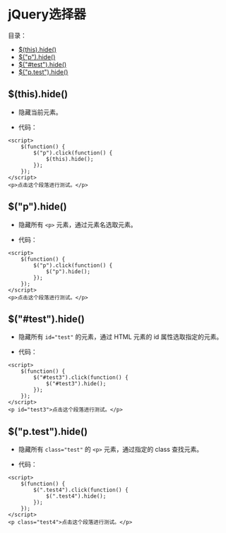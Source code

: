 #  jQuery选择器

目录：

- [$(this).hide()](#thishide)
- [$("p").hide()](#phide)
- [$("#test").hide()](#testhide)
- [$("p.test").hide()](#ptesthide)

## $(this).hide()

- 隐藏当前元素。

- 代码：

```
<script>
  	$(function() {
  		$("p").click(function() {
  			$(this).hide();
  		});
  	});
</script>
<p>点击这个段落进行测试。</p>
```

## $("p").hide()

- 隐藏所有 `<p>` 元素，通过元素名选取元素。

- 代码：

```
<script>
  	$(function() {
  		$("p").click(function() {
  			$("p").hide();
  		});
  	});
</script>
<p>点击这个段落进行测试。</p>
```

## $("#test").hide()

- 隐藏所有 `id="test"`  的元素，通过 HTML 元素的 id 属性选取指定的元素。

- 代码：

```
<script>
	$(function() {
		$("#test3").click(function() {
			$("#test3").hide();
		});
	});
</script>
<p id="test3">点击这个段落进行测试。</p>
```

## $("p.test").hide()

- 隐藏所有 `class="test"` 的 `<p>` 元素，通过指定的 class 查找元素。

- 代码：

```
<script>
	$(function() {
		$(".test4").click(function() {
			$(".test4").hide();
		});
	});
</script>
<p class="test4">点击这个段落进行测试。</p>
```